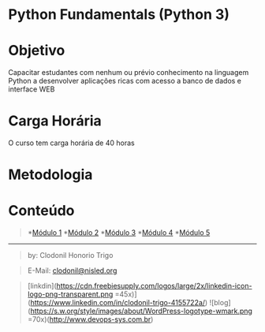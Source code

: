 Python Fundamentals (Python 3)
===============

# Objetivo
Capacitar estudantes com nenhum ou prévio conhecimento na linguagem Python a desenvolver aplicações ricas com acesso a banco de dados e interface WEB

# Carga Horária  
O curso tem carga horária de 40 horas

# Metodologia



# Conteúdo

> *[Módulo 1](modulo1/README.md)
> *[Módulo 2](modulo2/README.md)
> *[Módulo 3](modulo3/README.md)
> *[Módulo 4](modulo4/README.md)
> *[Módulo 5](modulo5/README.md)



---------
> by: Clodonil Honorio Trigo

> E-Mail: clodonil@nisled.org 

>  [linkdin](https://cdn.freebiesupply.com/logos/large/2x/linkedin-icon-logo-png-transparent.png =45x)](https://www.linkedin.com/in/clodonil-trigo-4155722a/)   ![blog](https://s.w.org/style/images/about/WordPress-logotype-wmark.png =70x)(http://www.devops-sys.com.br) 
